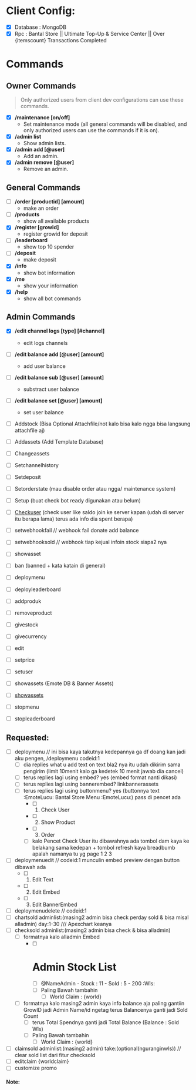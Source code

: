# Client Config:
- [x] Database : MongoDB
- [x] Rpc : Bantal Store || Ultimate Top-Up & Service Center || Over {itemscount} Transactions Completed

# Commands

## Owner Commands
> Only authorized users from client dev configurations can use these commands.
- [x] **/maintenance [on/off]**
  - Set maintenance mode (all general commands will be disabled, and only authorized users can use the commands if it is on). 
- [x] **/admin list**
  - Show admin lists.
- [x] **/admin add [@user]** 
  - Add an admin.
- [x] **/admin remove [@user]** 
  - Remove an admin.

## General Commands
- [ ] **/order [productid] [amount]**
  - make an order
- [ ] **/products**
  - show all available products
- [x] **/register [growId]**
  - register growid for deposit
- [ ] **/leaderboard**
  - show top 10 spender
- [ ] **/deposit**
  - make deposit
- [x] **/info**
  - show bot information
- [x] **/me**
  - show your information
- [x] **/help**
  - show all bot commands

## Admin Commands
- [x] **/edit channel logs [type] [#channel]**
  - edit logs channels
- [ ] **/edit balance add [@user] [amount]**
  - add user balance
- [ ] **/edit balance sub [@user] [amount]**
  - substract user balance
- [ ] **/edit balance set [@user] [amount]**
  - set user balance


- [ ] Addstock (Bisa Optional Attachfile/not kalo bisa kalo ngga bisa langsung attachfile aj)
- [ ] Addassets (Add Template Database)
- [ ] Changeassets
- [ ] Setchannelhistory
- [ ] Setdeposit
- [ ] Setorderstate (mau disable order atau ngga/ maintenance system)
- [ ] Setup (buat check bot ready digunakan atau belum)
- [ ] [Checkuser](https://discord.com/channels/1036152375091671140/1268954498542600388/1268954790927405149) (check user like saldo join ke server kapan (udah di server itu berapa lama) terus ada info dia spent berapa)
- [ ] setwebhookfail // webhook fail donate add balance
- [ ] setwebhooksold // webhook tiap kejual infoin stock siapa2 nya
- [ ] showasset
- [ ] ban (banned + kata katain di general)
- [ ] deploymenu
- [ ] deployleaderboard
- [ ] addproduk
- [ ] removeproduct
- [ ] givestock
- [ ] givecurrency
- [ ] edit
- [ ] setprice
- [ ] setuser
- [ ] showassets (Emote DB & Banner Assets)
- [ ] [showassets](https://discord.com/channels/1036152375091671140/1268954498542600388/1268959033239539763)
- [ ] stopmenu
- [ ] stopleaderboard

## Requested:
- [ ] deploymenu // ini bisa kaya takutnya kedepannya ga df doang kan jadi aku pengen, /deploymenu codeid:1
  - [ ] dia replies what u add text on text bla2 nya itu udah dikirim sama pengirim (limit 10menit kalo ga kedetek 10 menit jawab dia cancel)
  - [ ] terus replies lagi using embed? yes (embed format nanti dikasi)
  - [ ] terus replies lagi using bannerembed? linkbannerassets
  - [ ] terus replies lagi using buttonmenu? yes (buttonnya text :EmoteLucu: Bantal Store Menu :EmoteLucu:) pass di pencet ada
    - [ ] 1. Check User
    - [ ] 2. Show Product
    - [ ] 3. Order
    - [ ] kalo Pencet Check User itu dibawahnya ada tombol dam kaya ke belakang sama kedepan + tombol refresh kaya breadbumb apalah namanya tu yg page 1 2 3
- [ ] deploymenuedit // codeid:1 munculin embed preview dengan button dibawah ada
  - [ ] 1. Edit Text
  - [ ] 2. Edit Embed
  - [ ] 3. Edit BannerEmbed
- [ ] deploymenudelete // codeid:1
- [ ] chartsold adminlist:(masing2 admin bisa check perday sold & bisa misal alladmin) day:1-30  /// Apexchart keanya
- [ ] checksold adminlist:(masing2 admin bisa check  & bisa alladmin)
  - [ ] formatnya kalo alladmin Embed
    - [ ] # Admin Stock List
      - [ ] @NameAdmin - Stock : 11 - Sold : 5 - 200 :Wls:
      - [ ] Paling Bawah tambahin
        - [ ] World Claim : {world}
  - [ ] formatnya kalo masing2 admin kaya info balance aja paling gantiin GrowID jadi Admin Name/id ngetag terus Balancenya ganti jadi Sold Count
    - [ ] terus Total Spendnya ganti jadi Total Balance (Balance : Sold Wls)
    - [ ] Paling Bawah tambahin
      - [ ] World Claim : {world}
- [ ] claimsold adminlist:(masing2 admin) take:(optional(nguranginwls)) // clear sold list dari fitur checksold
- [ ] editclaim {worldclaim}
- [ ] customize promo

#### Note:
